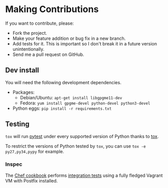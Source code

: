 # Making Contributions

If you want to contribute, please:

  * Fork the project.
  * Make your feature addition or bug fix in a new branch.
  * Add tests for it. This is important so I don't break it in a future version unintentionally.
  * Send me a pull request on GitHub.

## Dev install

You will need the following development dependencies.

* Packages:
  * Debian/Ubuntu: `apt-get install libgpgme11-dev`
  * Fedora: `yum install gpgme-devel python-devel python3-devel`
* Python eggs: `pip install -r requirements.txt`

## Testing

`tox` will run [pytest](http://pytest.org/) under every supported version of Python thanks to [tox](https://bitbucket.org/hpk42/tox).

To restrict the versions of Python tested by `tox`, you can use `tox -e py27,py34,pypy` for example.

### Inspec

The [Chef cookbook](https://github.com/infertux/chef-zeyple/blob/master/test/integration/default/inspec/zeyple_spec.rb) performs [integration tests](https://travis-ci.org/infertux/chef-zeyple) using a fully fledged Vagrant VM with Postfix installed.
